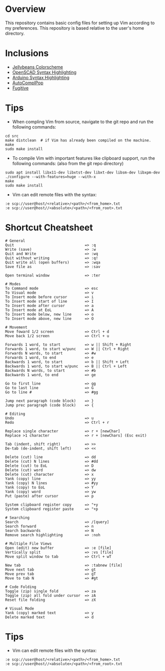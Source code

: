 # Overview
This repository contains basic config files for setting up Vim according to my preferences.
This repository is based relative to the user's home directory.

# Inclusions
 - [Jellybeans Colorscheme](https://github.com/nanotech/jellybeans.vim)
 - [OpenSCAD Syntax Highlighting](https://github.com/sirtaj/vim-openscad)
 - [Arduino Syntax Highlighting](https://github.com/sudar/vim-arduino-syntax)
 - [AutoComplPop](https://www.vim.org/scripts/script.php?script_id=1879)
 - [Fugitive](https://github.com/tpope/vim-fugitive)

# Tips
- When compling Vim from source, navigate to the git repo and run the following commands:
 ```
 cd src
 make distclean  # if Vim has already been compiled on the machine.
 make
 sudo make install
 ```
- To compile Vim with important features like clipboard support, run the following commands:
  (also from the git repo directory)
 ```
 sudo apt install libx11-dev libxtst-dev libxt-dev libsm-dev libxpm-dev
 ./configure --with-features=huge --with-x
 make
 sudo make install
 ```
- Vim can edit remote files with the syntax:
 ```
 :e scp://user@host/<relative>/<path>/<from_home>.txt
 :e scp://user@host//<absolute>/<path>/<from_root>.txt
 ```

# Shortcut Cheatsheet
```
# General
Quit                                => :q
Write (save)                        => :w
Quit and Write                      => :wq
Quit without writing                => :q!
Quit write all (open buffers)       => :wqa
Save file as                        => :sav

Open terminal window                => :ter

# Modes
To Command mode                     => esc
To Visual mode                      => v
To Insert mode before cursor        => i
To Insert mode start of line        => I
To Insert mode after cursor         => a
To Insert mode at EoL               => A
To Insert mode below, new line      => o
To Insert mode above, new line      => O

# Movement
Move foward 1/2 screen              => Ctrl + d
Move back 1/2 screen                => Ctrl + u

Forwards 1 word, to start           => w || Shift + Right
Forwards 1 word, to start w/punc    => W || Ctrl + Right
Forwards N words, to start          => #w
Forwards 1 word, to end             => e
Backwards 1 word, to start          => b || Shift + Left
Backwards 1 word, to start w/punc   => B || Ctrl + Left
Backwards N words, to start         => #b
Backwards 1 word, to end            => ge

Go to first line                    => gg
Go to last line                     => G
Go to line #                        => #gg

Jump next paragraph (code block)    => }
Jump prec paragraph (code block)    => {

# Editing
Undo                                => u
Redo                                => Ctrl + r

Replace single character            => r + [newChar]
Replace >1 character                => r + [newChars] (Esc exit)

Tab (indent, shift right)           => >>
De-tab (de-indent, shift left)      => <<

Delete (cut) line                   => dd
Delete (cut) N lines                => #dd
Delete (cut) to EoL                 => D
Delete (cut) word                   => dw
Delete (cut) character              => x
Yank (copy) line                    => yy
Yank (copy) N lines                 => #yy
Yank (copy) to EoL                  => Y
Yank (copy) word                    => yw
Put (paste) after cursor            => p

System clipboard register copy      => "+y
System clipboard register paste     => "+p

# Searching
Search                              => /[query]
Search forward                      => n
Search backwards                    => N
Remove search highlighting          => :noh

# Multiple File Views
Open (edit) new buffer              => :e [file]
Vertically split                    => :vs [file]
Move split window to tab            => Ctrl + wT

New tab                             => :tabnew [file]
Move next tab                       => gt
Move prev tab                       => gT
Move to tab N                       => #gt

# Code Folding
Toggle (zip) single fold            => za
Toggle (zip) all fold under cursor  => zA
Reset file folding                  => zX

# Visual Mode
Yank (copy) marked text             => y
Delete marked text                  => d
```

# Tips
 - Vim can edit remote files with the syntax:
 ```
 :e scp://user@host/<relative>/<path>/<from_home>.txt
 :e scp://user@host//<absolute>/<path>/<from_root>.txt
 ```
